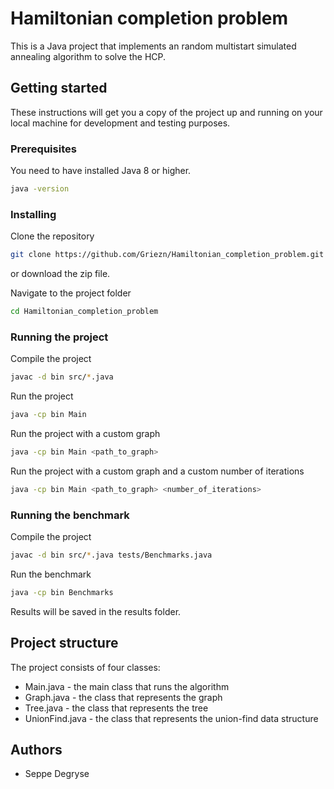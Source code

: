 # Hamiltonian completion problem
This is a Java project that implements an random multistart simulated annealing algorithm to solve the HCP.

## Getting started
These instructions will get you a copy of the project up and running on your local machine for development and testing purposes.

### Prerequisites
You need to have installed Java 8 or higher.
```bash
java -version
```

### Installing
Clone the repository
```bash
git clone https://github.com/Griezn/Hamiltonian_completion_problem.git
```
or download the zip file.

Navigate to the project folder
```bash
cd Hamiltonian_completion_problem
```

### Running the project
Compile the project
```bash
javac -d bin src/*.java
```

Run the project
```bash
java -cp bin Main
```

Run the project with a custom graph
```bash
java -cp bin Main <path_to_graph>
```


Run the project with a custom graph and a custom number of iterations
```bash
java -cp bin Main <path_to_graph> <number_of_iterations>
```


### Running the benchmark
Compile the project
```bash
javac -d bin src/*.java tests/Benchmarks.java
```

Run the benchmark
```bash
java -cp bin Benchmarks
```

Results will be saved in the results folder.


## Project structure
The project consists of four classes:
* Main.java - the main class that runs the algorithm
* Graph.java - the class that represents the graph
* Tree.java - the class that represents the tree
* UnionFind.java - the class that represents the union-find data structure

## Authors
* Seppe Degryse